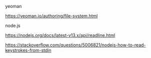 

yeoman 

https://yeoman.io/authoring/file-system.html



node.js

https://nodejs.org/docs/latest-v13.x/api/readline.html

https://stackoverflow.com/questions/5006821/nodejs-how-to-read-keystrokes-from-stdin



